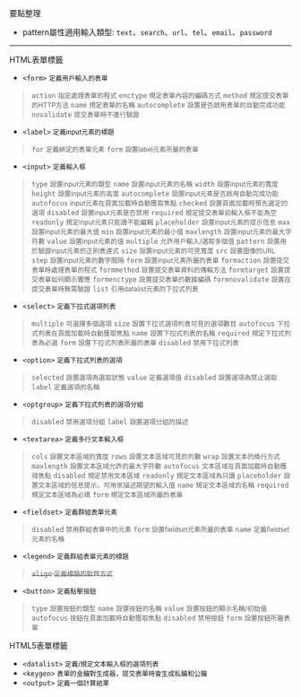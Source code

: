 要點整理
- pattern屬性適用輸入類型: `text`、`search`、`url`、`tel`、`email`、`password`

---

HTML表單標籤
- `<form>` <small>定義用戶輸入的表單</small>

>`action` <small>指定處理表單的程式</small>
>`enctype` <small>規定表單內容的編碼方式</small>
>`method` <small>規定提交表單的HTTP方法</small>
>`name` <small>規定表單的名稱</small>
>`autocomplete` <small>設置是否啟用表單的自動完成功能</small>
>`novalidate` <small>提交表單時不進行驗證</small>
- `<label>` <small>定義input元素的標題</small>

>`for` <small>定義綁定的表單元素</small>
>`form` <small>設置label元素所屬的表單</small>
- `<input>` <small>定義輸入框</small>

>`type` <small>設置input元素的類型</small>
>`name` <small>設置input元素的名稱</small>
>`width` <small>設置input元素的寬度</small>
>`height` <small>設置input元素的高度</small>
>`autocomplete` <small>設置input元素是否啟用自動完成功能</small>
>`autofocus` <small>input元素在頁面加載時自動獲取焦點</small>
>`checked` <small>設置頁面加載時預先選定的選項</small>
>`disabled` <small>設置input元素是否禁用</small>
>`required` <small>規定提交表單前輸入框不能為空</small>
>`readonly` <small>規定input元素只能讀不能編輯</small>
>`placeholder` <small>設置input元素的提示信息</small>
>`max` <small>設置input元素的最大值</small>
>`min` <small>設置input元素的最小值</small>
>`maxlength` <small>設置input元素的最大字符數</small>
>`value` <small>設置input元素的值</small>
>`multiple` <small>允許用戶輸入/選取多個值</small>
>`pattern` <small>設置用於驗證input元素的正則表達式</small>
>`size` <small>設置input元素的可見寬度</small>
>`src` <small>設置圖像的URL</small>
>`step` <small>設置input元素的數字間隔</small>
>`form` <small>設置input元素所屬的表單</small>
>`formaction` <small>設置提交表單時處理表單的程式</small>
>`formmethod` <small>設置提交表單資料的傳輸方法</small>
>`formtarget` <small>設置提交表單如何顯示響應</small>
>`formenctype` <small>設置提交表單的數據編碼</small>
>`formnovalidate` <small>設置在提交表單時無需驗證</small>
>`list` <small>引用datalist元素的下拉式列表</small>
- `<select>` <small>定義下拉式選項列表</small>

>`multiple` <small>可選擇多個選項</small>
>`size` <small>設置下拉式選項列表可見的選項數目</small>
>`autofocus` <small>下拉式列表在頁面加載時自動獲取焦點</small>
>`name` <small>設置下拉式列表的名稱</small>
>`required` <small>規定下拉式列表為必選</small>
>`form` <small>設置下拉式列表所屬的表單</small>
>`disabled` <small>禁用下拉式列表</small>
- `<option>` <small>定義下拉式列表的選項</small>

>`selected` <small>設置選項為選取狀態</small>
>`value` <small>定義選項值</small>
>`disabled` <small>設置選項為禁止選取</small>
>`label` <small>定義選項的名稱</small>
- `<optgroup>` <small>定義下拉式列表的選項分組</small>

>`disabled` <small>禁用選項分組</small>
>`label` <small>設置選項分組的描述</small>
- `<textarea>` <small>定義多行文本輸入框</small>

>`cols` <small>設置文本區域的寬度</small>
>`rows` <small>設置文本區域可見的列數</small>
>`wrap` <small>設置文本的換行方式</small>
>`maxlength` <small>設置文本區域允許的最大字符數</small>
>`autofocus` <small>文本區域在頁面加載時自動獲得焦點</small>
>`disabled` <small>規定禁用文本區域</small>
>`readonly` <small>規定文本區域為只讀</small>
>`placeholder` <small>設置文本區域的信息提示，可用來描述期望的輸入值</small>
>`name` <small>規定文本區域的名稱</small>
>`required` <small>規定文本區域為必填</small>
>`form` <small>規定文本區域所屬的表單</small>
- `<fieldset>` <small>定義群組表單元素</small>

>`disabled` <small>禁用群組表單中的元素</small>
>`form` <small>設置fieldset元素所屬的表單</small>
>`name` <small>定義fieldset元素的名稱</small>
- `<legend>` <small>定義群組表單元素的標題</small>

><s>`align` <small>定義標題的對齊方式</small></s>
- `<button>` <small>定義點擊按鈕</small>

>`type` <small>設置按鈕的類型</small>
>`name` <small>設置按鈕的名稱</small>
>`value` <small>設置按鈕的顯示名稱/初始值</small>
>`autofocus` <small>按鈕在頁面加載時自動獲取焦點</small>
>`disabled` <small>禁用按鈕</small>
>`form` <small>設置按鈕所屬表單</small>

HTML5表單標籤
- `<datalist>` <small>定義/規定文本輸入框的選項列表</small>
- `<keygen>` <small>表單的金鑰對生成器，提交表單時會生成私鑰和公鑰</small>
- `<output>` <small>定義一個計算結果</small>